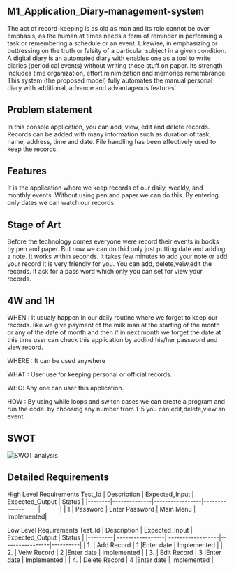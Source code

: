 ## M1_Application_Diary-management-system

The act of record-keeping is as old as man and its role cannot be over emphasis, as the human at times needs a form of reminder in performing a task or remembering a schedule or an event. Likewise, in emphasizing or buttressing on the truth or falsity of a particular subject in a given condition. A digital diary is an automated diary with enables one as a tool to write diaries (periodical events) without writing those stuff on paper. Its strength includes time organization, effort minimization and memories remembrance. 
This system (the proposed model) fully automates the manual personal diary with additional, advance and advantageous features'


## Problem statement

In this console application, you can add, view, edit and delete records. Records can be added with many information such as duration of task, name, address, time and date. File handling has been effectively used to keep the records.

## Features

It is the application where we keep records of our daily, weekly, and monthly events.
Without using pen and paper we can do this.
By entering only dates we can watch our records.

## Stage of Art

Before the technology comes everyone were record their events in books by pen and paper.
But now we can do thid only just putting date and adding a note.
It  works within seconds.
it takes few minutes to add your note or add your record
It is very friendly for you. You can add, delete,veiw,edit the records. It ask for a pass word which only you can set for view your records.


## 4W and 1H 

WHEN :
It usualy happen in our daily routine where we forget to keep our records.
like we give payment of the milk man at the starting of the month or any of the date of month and then if in next month we forget the date at this time user can check this
application by addind his/her password and view record.

WHERE :
It can be used anywhere

WHAT :
User use for keeping personal or official records.

WHO: Any one can user this application.

HOW : 
By using while loops and switch cases we can create a program and run the code.
by choosing any number from 1-5 you can edit,delete,view an event.

 
## SWOT 
![SWOT analysis](https://user-images.githubusercontent.com/94162941/142772652-92f1e02f-0e51-4f36-aaca-e2cf07d7f001.jpg)

## Detailed Requirements

High Level Requirements
Test_Id  | Description  | Expected_Input  | Expected_Output  | Status |
|--------|--------------|-----------------|-------------------|-------|
| 1     |  Password     | Enter Password  | Main Menu     |  Implemented|


Low Level Requirements
Test_Id  | Description       | Expected_Input   | Expected_Output |  Status   |
|---------| -----------------| ------------------|-----------------|----------|
| 1.     | Add Record        | 1                 |Enter date       |  Implemented |
| 2.     | Veiw Record       | 2                 |Enter date       | Implemented |
| 3.     | Edit Record       | 3                 |Enter date       | Implemented  |
| 4.     | Delete Record     | 4                 |Enter date       |  Implemented  |










 
